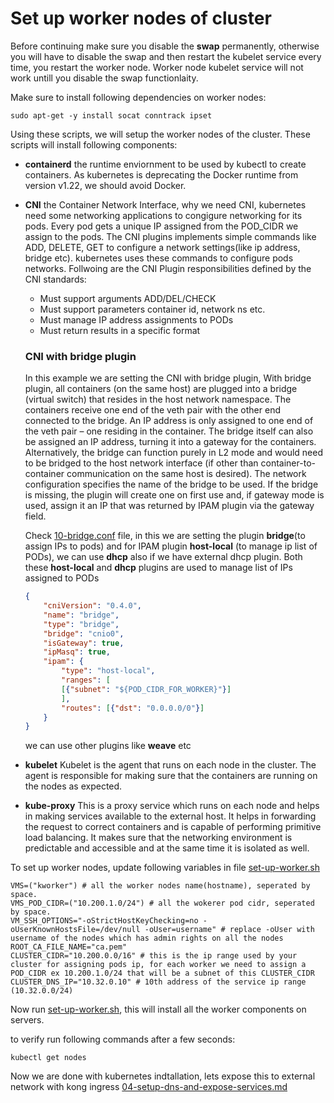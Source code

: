 # Set up worker nodes of cluster

Before continuing  make sure you disable the **swap** permanently, otherwise you will have to disable the swap and then restart the kubelet service every time, you restart the worker node. Worker node kubelet service will not work untill you disable the swap functionlaity.

Make sure to install following dependencies on worker nodes:
```
sudo apt-get -y install socat conntrack ipset
```

Using these scripts, we will setup the worker nodes of the cluster. These scripts will install following components:
* **containerd** the runtime enviornment to be used by kubectl to create containers. As kubernetes is deprecating the Docker runtime from version v1.22, we should avoid Docker.

* **CNI** the Container Network Interface, why we need CNI, kubernetes need some networking applications to congigure networking for its pods. Every pod gets a unique IP assigned from the POD_CIDR we assign to the pods. The CNI plugins implements simple commands like ADD, DELETE, GET to configure a network settings(like ip address, bridge etc). kubernetes uses these commands to configure pods networks. Follwoing are the CNI Plugin responsibilities defined by the CNI standards:
    - Must support arguments ADD/DEL/CHECK
    - Must support parameters container id, network ns etc.
    - Must manage IP address assignments to PODs
    - Must return results in a specific format

    ### CNI with bridge plugin
    In this example we are setting the CNI with bridge plugin, With bridge plugin, all containers (on the same host) are plugged into a bridge (virtual switch) that resides in the host network namespace. The containers receive one end of the veth pair with the other end connected to the bridge. An IP address is only assigned to one end of the veth pair – one residing in the container. The bridge itself can also be assigned an IP address, turning it into a gateway for the containers. Alternatively, the bridge can function purely in L2 mode and would need to be bridged to the host network interface (if other than container-to-container communication on the same host is desired). The network configuration specifies the name of the bridge to be used. If the bridge is missing, the plugin will create one on first use and, if gateway mode is used, assign it an IP that was returned by IPAM plugin via the gateway field.

    Check [10-bridge.conf](../scripts/worker/10-bridge.conf) file, in this we are setting the plugin **bridge**(to assign IPs to pods) and for IPAM plugin **host-local** (to manage ip list of PODs), we can use **dhcp** also if we have external dhcp plugin. Both these **host-local** and **dhcp** plugins are used to manage list of IPs assigned to PODs
    ```json
    {
        "cniVersion": "0.4.0",
        "name": "bridge",
        "type": "bridge",
        "bridge": "cnio0",
        "isGateway": true,
        "ipMasq": true,
        "ipam": {
            "type": "host-local",
            "ranges": [
            [{"subnet": "${POD_CIDR_FOR_WORKER}"}]
            ],
            "routes": [{"dst": "0.0.0.0/0"}]
        }
    }
    ```
    we can use other plugins like **weave** etc

* **kubelet** Kubelet is the agent that runs on each node in the cluster. The agent is responsible for making sure that the containers are running on the nodes as expected.

* **kube-proxy** This is a proxy service which runs on each node and helps in making services available to the external host. It helps in forwarding the request to correct containers and is capable of performing primitive load balancing. It makes sure that the networking environment is predictable and accessible and at the same time it is isolated as well.

To set up worker nodes, update following variables in file [set-up-worker.sh](../scripts/worker/set-up-worker.sh)

```
VMS=("kworker") # all the worker nodes name(hostname), seperated by space.
VMS_POD_CIDR=("10.200.1.0/24") # all the wokerer pod cidr, seperated by space.
VM_SSH_OPTIONS="-oStrictHostKeyChecking=no -oUserKnownHostsFile=/dev/null -oUser=username" # replace -oUser with username of the nodes which has admin rights on all the nodes
ROOT_CA_FILE_NAME="ca.pem"
CLUSTER_CIDR="10.200.0.0/16" # this is the ip range used by your cluster for assigning pods ip, for each worker we need to assign a POD_CIDR ex 10.200.1.0/24 that will be a subnet of this CLUSTER_CIDR
CLUSTER_DNS_IP="10.32.0.10" # 10th address of the service ip range (10.32.0.0/24)
```

Now run [set-up-worker.sh](../scripts/worker/set-up-worker.sh), this will install all the worker components on servers.

to verify run following commands after a few seconds:
```
kubectl get nodes
```

Now we are done with kubernetes indtallation, lets expose this to external network with kong ingress [04-setup-dns-and-expose-services.md](04-setup-dns-and-expose-services.md)